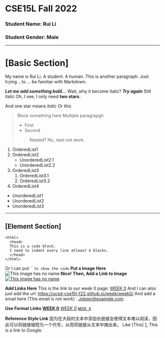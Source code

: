 # CSE15L Fall 2022

### Student Name: Rui Li
### Student Gender: Male

____
# [Basic Section]

My name is Rui Li. A student. A human.
This is another paragraph.
Just trying ...to ...
be familiar with Markdown. 

***Let me add something bold...***
Wait, why it become italic?
___Try again___
Still italic
Oh, I see, I only need **two stars.**

And one star means *italic*
_Or this_

> Block something here
> Multiple paragrapgh
> - First
> - Second
>> Nested? No, nest not work. 

1. OrderedList1
2. OrderedList2
    - UnorderedList2.1
    - UnorderedList2.2
3. OrderedList3
    1. OrderedList3.1
    2. OrderedList3.2
4. OrderedList4

- UnorderedList1
- UnorderedList2
- UnorderedList3

---

## [Element Section]
    <html>
      <head>
      This is a code block.
      I need to indent every line atleast 4 blocks.
      </head>
    </html>
Or I can put `` `to show the code`
**Put a Image Here**
![This image has no name](https://cucucucu4github.github.io/CIS162/project3/img/poster1.png)
**Nice!**
**Then, Add a Link to Image**
[![This image has no name](https://cucucucu4github.github.io/CIS162/project3/img/1.png)](https://www.google.com/)

**Add Links Here**
This is the link to our week 0 page: [WEEK 0](https://ucsd-cse15l-f22.github.io/week/week0/ "Not Bad")
And I can also just add the url: <https://ucsd-cse15l-f22.github.io/week/week0/>
And add a email here (This email is not work) : <Jokeer@example.com> 

**Use Format Links**
**[WEEK 0](https://ucsd-cse15l-f22.github.io/week/week0/ "Not Bad")**
*[WEEK 0](https://ucsd-cse15l-f22.github.io/week/week0/ "Not Bad")*
[`WEEK 0`](https://ucsd-cse15l-f22.github.io/week/week0/ "Not Bad")

**Reference Style Link**
因为在大段的文本中添加长链接会使得文本难以阅读，因此可以将链接缩短为一个代号，从而将链接从文本中摘出来。
Like [This] [1], This is a link to Google. 

[1]: <https://www.google.com/>


